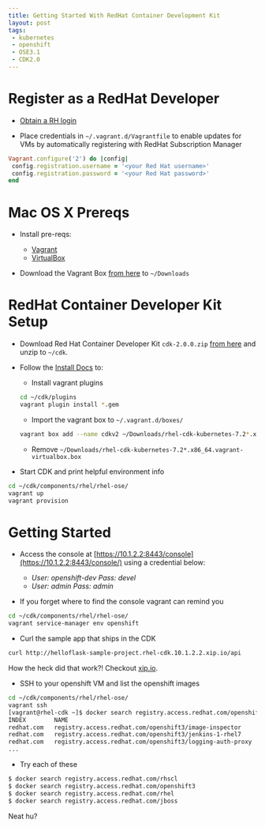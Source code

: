 ```yaml
---
title: Getting Started With RedHat Container Development Kit
layout: post
tags:
 - kubernetes
 - openshift
 - OSE3.1
 - CDK2.0
---
```


# Register as a RedHat Developer #

- [Obtain a RH login](http://developers.redhat.com/)

- Place credentials in `~/.vagrant.d/Vagrantfile` to enable updates for VMs by automatically registering with RedHat Subscription Manager

```ruby
Vagrant.configure('2') do |config|
 config.registration.username = '<your Red Hat username>'
 config.registration.password = '<your Red Hat password>'
end
```

# Mac OS X Prereqs #

- Install pre-reqs:
    - [Vagrant](https://www.vagrantup.com/)
    - [VirtualBox](https://www.virtualbox.org/wiki/Downloads)

- Download the Vagrant Box [from here](http://developers.redhat.com/products/cdk/get-started/) to `~/Downloads`

# RedHat Container Developer Kit Setup #

- Download Red Hat Container Developer Kit `cdk-2.0.0.zip` [from here](http://developers.redhat.com/downloads/) and unzip to `~/cdk`.

- Follow the [Install Docs](https://access.redhat.com/documentation/en/red-hat-enterprise-linux-atomic-host/version-7/container-development-kit-installation-guide/) to:

    - Install vagrant plugins

    ```bash
    cd ~/cdk/plugins
    vagrant plugin install *.gem
    ```

    - Import the vagrant box to `~/.vagrant.d/boxes/`

    ```bash
    vagrant box add --name cdkv2 ~/Downloads/rhel-cdk-kubernetes-7.2*.x86_64.vagrant-virtualbox.box
    ```

    - Remove `~/Downloads/rhel-cdk-kubernetes-7.2*.x86_64.vagrant-virtualbox.box`

- Start CDK and print helpful environment info

```bash
cd ~/cdk/components/rhel/rhel-ose/
vagrant up
vagrant provision
```

# Getting Started #

- Access the console at [https://10.1.2.2:8443/console](https://10.1.2.2:8443/console/) using a credential below:
  - *User:* _openshift-dev_ *Pass:* _devel_
  - *User:* _admin_ *Pass:* _admin_

- If you forget where to find the console vagrant can remind you

```bash
cd ~/cdk/components/rhel/rhel-ose/
vagrant service-manager env openshift
```

- Curl the sample app that ships in the CDK

```bash
curl http://helloflask-sample-project.rhel-cdk.10.1.2.2.xip.io/api
```

How the heck did that work?! Checkout [xip.io](http://xip.io).

- SSH to your openshift VM and list the openshift images

```bash
cd ~/cdk/components/rhel/rhel-ose/
vagrant ssh
[vagrant@rhel-cdk ~]$ docker search registry.access.redhat.com/openshift3
INDEX        NAME                                                              DESCRIPTION                                     STARS     OFFICIAL   AUTOMATED
redhat.com   registry.access.redhat.com/openshift3/image-inspector             Image Inspector can extract the RPM compos...   0
redhat.com   registry.access.redhat.com/openshift3/jenkins-1-rhel7             Jenkins image which can be used to set up ...   0
redhat.com   registry.access.redhat.com/openshift3/logging-auth-proxy          Container used to enable authorization and...   0
...
```

- Try each of these

```bash
$ docker search registry.access.redhat.com/rhscl
$ docker search registry.access.redhat.com/openshift3
$ docker search registry.access.redhat.com/rhel
$ docker search registry.access.redhat.com/jboss
```

Neat hu?
